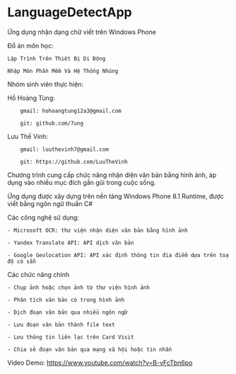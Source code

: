 # LanguageDetectApp

Ứng dụng nhận dạng chữ viết trên Windows Phone

Đồ án môn học:
	
	Lập Trình Trên Thiêt Bị Di Động
	
	Nhập Môn Phần Mềm Và Hệ Thống Nhúng
  


Nhóm sinh viên thực hiện:

    
Hồ Hoàng Tùng:
      
		gmail: hohoangtung12a3@gmail.com

		git: github.com/7ung

      
  Lưu Thế Vinh:
  
		gmail: luuthevinh7@gmail.com

		git: https://github.com/LuuTheVinh


Chương trình cung cấp chức năng nhận diện văn bản bằng hình ảnh, áp dụng vào nhiều mục đích gần gũi trong cuộc sống.



Ứng dụng được xây dựng trên nền tảng Windows Phone 8.1 Runtime, được viết bằng ngôn ngữ thuần C#



Các công nghệ sử dụng:

    - Microsoft OCR: thư viện nhận diện văn bản bằng hình ảnh

    - Yandex Translate API: API dịch văn bản

    - Google Geolocation API: API xác định thông tin đia điểm dựa trên toạ độ có sẵn



Các chức năng chính

    - Chụp ảnh hoặc chọn ảnh từ thư viện hình ảnh

    - Phân tích văn bản có trong hình ảnh

    - Dịch đoạn văn bản qua nhiểu ngôn ngữ

    - Lưu đoạn văn bản thành file text

    - Lưu thông tin liên lạc trên Card Visit

    - Chia sẻ đoạn văn bản qua mạng xã hội hoặc tin nhắn



Video Demo:
    https://www.youtube.com/watch?v=B-vFcTbn6po
  
